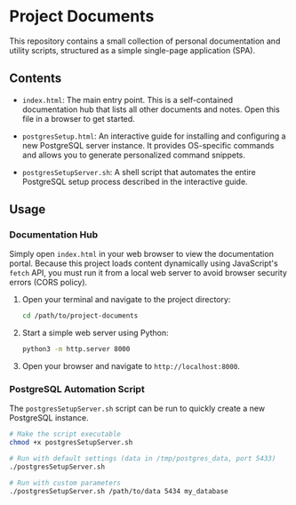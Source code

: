 
# Project Documents

This repository contains a small collection of personal documentation and utility scripts, structured as a simple single-page application (SPA).

## Contents

* `index.html`: The main entry point. This is a self-contained documentation hub that lists all other documents and notes. Open this file in a browser to get started.

* `postgresSetup.html`: An interactive guide for installing and configuring a new PostgreSQL server instance. It provides OS-specific commands and allows you to generate personalized command snippets.

* `postgresSetupServer.sh`: A shell script that automates the entire PostgreSQL setup process described in the interactive guide.

## Usage

### Documentation Hub

Simply open `index.html` in your web browser to view the documentation portal.
Because this project loads content dynamically using JavaScript's `fetch` API, you must run it from a local web server to avoid browser security errors (CORS policy).

1.  Open your terminal and navigate to the project directory:
    ```bash
    cd /path/to/project-documents
    ```

2.  Start a simple web server using Python:
    ```bash
    python3 -m http.server 8000
    ```

3.  Open your browser and navigate to `http://localhost:8000`.

### PostgreSQL Automation Script

The `postgresSetupServer.sh` script can be run to quickly create a new PostgreSQL instance.

```bash
# Make the script executable
chmod +x postgresSetupServer.sh

# Run with default settings (data in /tmp/postgres_data, port 5433)
./postgresSetupServer.sh

# Run with custom parameters
./postgresSetupServer.sh /path/to/data 5434 my_database
